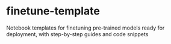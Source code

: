 # finetune-template
Notebook templates for finetuning pre-trained models ready for deployment, with step-by-step guides and code snippets

